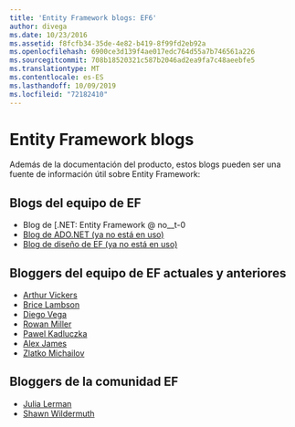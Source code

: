 ```yaml
---
title: 'Entity Framework blogs: EF6'
author: divega
ms.date: 10/23/2016
ms.assetid: f8fcfb34-35de-4e82-b419-8f99fd2eb92a
ms.openlocfilehash: 6900ce3d139f4ae017edc764d55a7b746561a226
ms.sourcegitcommit: 708b18520321c587b2046ad2ea9fa7c48aeebfe5
ms.translationtype: MT
ms.contentlocale: es-ES
ms.lasthandoff: 10/09/2019
ms.locfileid: "72182410"
---
```

# <a name="entity-framework-blogs"></a>Entity Framework blogs
Además de la documentación del producto, estos blogs pueden ser una fuente de información útil sobre Entity Framework:

## <a name="ef-team-blogs"></a>Blogs del equipo de EF

- Blog de [.NET: Entity Framework @ no__t-0
- [Blog de ADO.NET (ya no está en uso)](https://blogs.msdn.microsoft.com/adonet/)
- [Blog de diseño de EF (ya no está en uso)](https://blogs.msdn.microsoft.com/efdesign/)

## <a name="current-and-former-ef-team-bloggers"></a>Bloggers del equipo de EF actuales y anteriores

- [Arthur Vickers](https://blog.oneunicorn.com/tag/entity-framework/)
- [Brice Lambson](https://www.bricelam.net/)
- [Diego Vega](https://blogs.msdn.microsoft.com/diego/)
- [Rowan Miller](https://romiller.com/category/entity-framework/)
- [Pawel Kadluczka](https://blog.3d-logic.com/category/entity-framework/)
- [Alex James](https://blogs.msdn.microsoft.com/alexj/tag/entity-framework/)
- [Zlatko Michailov](https://blogs.msdn.microsoft.com/esql/tag/entity-framework/)

## <a name="ef-community-bloggers"></a>Bloggers de la comunidad EF

- [Julia Lerman](https://thedatafarm.com/blog/)  
- [Shawn Wildermuth](https://wildermuth.com/Tag/%20Entity%20Framework)  
